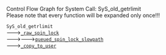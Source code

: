 Control Flow Graph for System Call: SyS_old_getrlimit  
Please note that every function will be expanded only once!!! 

`SyS_old_getrlimit`  
--->[`_raw_spin_lock`](https://elixir.bootlin.com/linux/v4.14.62/ident/_raw_spin_lock)  
--->--->[`queued_spin_lock_slowpath`](https://elixir.bootlin.com/linux/v4.14.62/ident/queued_spin_lock_slowpath)  
--->[`_copy_to_user`](https://elixir.bootlin.com/linux/v4.14.62/ident/_copy_to_user)  
